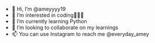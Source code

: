 - 👋 Hi, I’m @ameyyyy19
- 👀 I’m interested in coding👨🏻‍💻
- 🌱 I’m currently learning Python
- 💞️ I’m looking to collaborate on my learnings
- 📫 You can use Instagram to reach me @everyday_amey

<!---
ameyyyy19/ameyyyy19 is a ✨ special ✨ repository because its `README.md` (this file) appears on your GitHub profile.
You can click the Preview link to take a look at your changes.
--->

